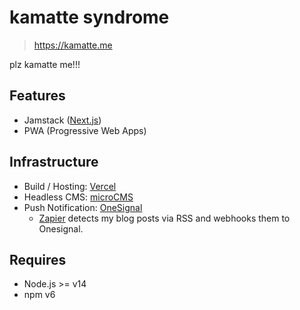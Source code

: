 # kamatte syndrome

> https://kamatte.me

plz kamatte me!!!

## Features

* Jamstack ([Next.js](https://nextjs.org/))
* PWA (Progressive Web Apps)

## Infrastructure

* Build / Hosting: [Vercel](https://vercel.com/)
* Headless CMS: [microCMS](https://microcms.io/)
* Push Notification: [OneSignal](https://onesignal.com/)
  * [Zapier](https://zapier.com/) detects my blog posts via RSS and webhooks them to Onesignal.

## Requires

* Node.js >= v14
* npm v6
